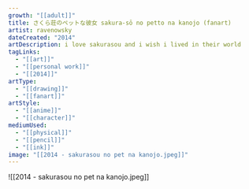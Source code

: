 ```yaml
---
growth: "[[adult]]"
title: さくら荘のペットな彼女 sakura-sō no petto na kanojo (fanart)
artist: ravenowsky
dateCreated: "2014"
artDescription: i love sakurasou and i wish i lived in their world
tagLinks:
  - "[[art]]"
  - "[[personal work]]"
  - "[[2014]]"
artType:
  - "[[drawing]]"
  - "[[fanart]]"
artStyle:
  - "[[anime]]"
  - "[[character]]"
mediumUsed:
  - "[[physical]]"
  - "[[pencil]]"
  - "[[ink]]"
image: "[[2014 - sakurasou no pet na kanojo.jpeg]]"
---
```

![[2014 - sakurasou no pet na kanojo.jpeg]]